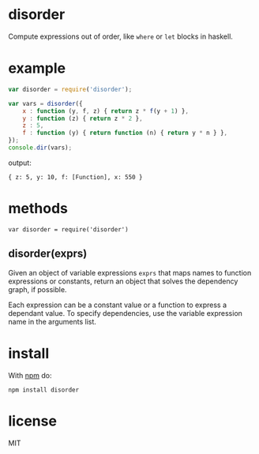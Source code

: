 disorder
========

Compute expressions out of order, like `where` or `let` blocks in haskell.

example
=======

``` js
var disorder = require('disorder');

var vars = disorder({
    x : function (y, f, z) { return z * f(y + 1) },
    y : function (z) { return z * 2 },
    z : 5,
    f : function (y) { return function (n) { return y * n } },
});
console.dir(vars);
```

output:

```
{ z: 5, y: 10, f: [Function], x: 550 }
```

methods
=======

```
var disorder = require('disorder')
```

disorder(exprs)
---------------

Given an object of variable expressions `exprs` that maps names to function
expressions or constants, return an object that solves the dependency graph, if
possible.

Each expression can be a constant value or a function to express a dependant
value. To specify dependencies, use the variable expression name in the
arguments list.

install
=======

With [npm](http://npmjs.org) do:

```
npm install disorder
```

license
=======

MIT
